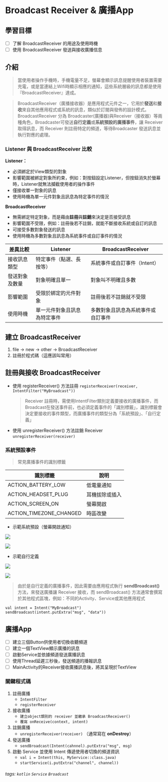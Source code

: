 # Broadcast Receiver & 廣播App 

## 學習目標
- [ ]  了解 BroadcastReceiver 的用途及使用時機
- [ ]  使用 BroadcastReceiver 發送與接收廣播信息

## 介紹
> 當使用者操作手機時，手機電量不足，螢幕會顯示訊息提醒使用者裝置需要充電，或是當連結上Wifi時顯示相應的通知，這些系統層級的訊息都是使用『BroadcastReceiver』達成。

> BroadcastReceiver（廣播接收器）是應用程式元件之一，它用於**發送**和**接收**來自其他應用程式或系統的訊息，類似於訂閱與發佈的設計模式。
> BroadcastReceiver 分為 Broadcaster(廣播器)與Receiver（接收器）等兩種角色，Broadcaster可發送**自行定義**或**系統預設的廣播事件**，讓 Receiver 取得訊息，而 Receiver 則註冊特定的頻道，等待Broadcaster 發送訊息並執行對應的處理。

### Listener 與 BroadcastReceiver 比較

**Listener：**
- 必須綁定於View類型的對象
- 影響範圍被綁定對象所約束，例如：對按鈕設定Listener，但按鈕消失於螢幕時，Listener就無法攔截使用者的操作事件
- 僅接收單一對象的訊息
- 使用時機為單一元件對象且訊息為特定事件的情況

**BroadcastReceiver**
- 無需綁定特定對象，而是藉由**註冊**與**註銷**來決定是否接受訊息
- 影響範圍不受限，例如：註冊後若不註銷，就能不斷接收系統或自訂的訊息
- 可接受多數對象發送的訊息
- 使用時機為多數對象且訊息為系統事件或自訂事件的情況



| 差異比較 | Listener | BroadcastReceiver |
| -------- | -------- | -------- |
| 接收訊息類型     | 特定事件（點選、長按等）     | 系統事件或自訂事件（Intent）     |
| 發送對象及數量     | 對象明確且單一     | 對象叫不明確且多數     |
| 影響範圍     | 受限於綁定的元件對象     | 註冊後若不註銷就不受限     |
| 使用時機    | 單一元件對象且訊息為特定事件     | 多數對象且訊息為系統事件或自訂事件     |

## 建立 BroadcastReceiver
1. file -> new -> other -> BroadcastReceiver
2. 註冊於程式碼（這應該叫常用）

## 註冊與接收 BroadcastReceiver
- 使用 registerReceiver() 方法註冊
    `registerReceiver(receiver, IntentFilter("MyBroadcast"))`
    > Receiver 註冊時，需使用IntentFilter類別定義要接收的廣播事件，而Broadcast在發送事件前，也必須定義事件的「識別標籤」，識別標籤會決定要接收的事件類型，而廣播事件的類型分為「系統預設」、「自行定義」
- 使用 unregisterReceiver() 方法註銷 Receiver
    `unregisterReceiver(receiver)`
### 系統預設事件
> 常見廣播事件的識別標籤


| 識別標籤 | 說明 |
| -------- | -------- |
| ACTION_BATTERY_LOW     | 低電量通知     |
| ACTION_HEADSET_PLUG     | 耳機拔除或插入     |
| ACTION_SCREEN_ON     | 螢幕開啟     |
| ACTION_TIMEZONE_CHANGED     | 時區改變     |

- 示範系統預設（螢幕開啟通知）

![](https://i.imgur.com/6emRuzt.png)

![](https://i.imgur.com/U7rg5Y0.png)

- 示範自行定義

![](https://i.imgur.com/RLLJrOu.png)

![](https://i.imgur.com/yUaAFSU.png)

>由於是自行定義的廣播事件，因此需要由應用程式執行 **sendBroadcast()** 方法，來發送廣播讓 Receiver 接收，而 sendBroadcast() 方法通常會撰寫於其他程式區塊，例如：不同的Activity、Service或其他應用程式

```
val intent = Intent("MyBroadcast")
sendBroadcast(intent.putExtra("msg", "data"))
```

## 廣播App
- [ ] 建立三個Button供使用者切換收聽頻道
- [ ] 建立一個TextView顯示廣播的訊息
- [ ] 啟動Service並依據頻道發送廣播訊息
- [ ] 使用Thread延遲三秒後，發送頻道的播報訊息
- [ ] MainActivity的Receiver接收廣播訊息後，將其呈現於TextView

### 關鍵程式碼
1. 註冊廣播
    - `IntentFilter`
    - `registerReceiver`
2. 接收廣播
    - `建立object類別的 receiver 並繼承 BroadcastReceiver()`
    - `覆寫 onReceive(context, intent)`
3. 註銷廣播
    - `unregisterReceiver(receiver)` （通常寫在 **onDestroy**）
5. 發送廣播
    - `sendBroadcast(Intent(cahnnel).putExtra("msg", msg)`
7. 啟動 Service 並使用 Intent 傳遞使用者切換的頻道資訊
    - `val i = Intent(this, MyService::class.java)`
    - `startService(i.putExtra("channel", channel))`


###### tags: `kotlin` `Service` `Broadcast`
